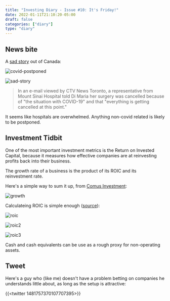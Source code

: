 ```yaml
---
title: "Investing Diary - Issue #10: It's Friday!"
date: 2022-01-11T21:10:20-05:00
draft: false
categories: ["diary"]
type: "diary"
---
```


## News bite

A [sad story](https://toronto.ctvnews.ca/ontario-woman-with-stage-4-colon-cancer-has-life-saving-surgery-postponed-indefinitely-1.5739117?cid=sm:trueanthem:ctvnews:twittermanualpost&taid=61e0bf1fad72e20001eabd52&utm_campaign=trueAnthem:+New+Content+(Feed)&utm_medium=trueAnthem&utm_source=twitter) out of Canada:

![covid-postponed](/images/covid-postponed.png)

![sad-story](/images/sad-story.png)

<blockquote>

In an e-mail viewed by CTV News Toronto, a representative from Mount Sinai Hospital told Di Maria her surgery was cancelled because of "the situation with COVID-19" and that "everything is getting cancelled at this point."

</blockquote>

It seems like hospitals are overwhelmed. Anything non-covid related is likely to be postponed.

## Investment Tidbit

One of the most important investment metrics is the Return on Invested Capital, because it measures how effective companies are at reinvesting profits back into their business.

The growth rate of a business is the product of its ROIC and its reinvestment rate.

Here's a simple way to sum it up, from [Comus Investment](http://www.comusinvestment.com/blog/growth-returns-on-capital-and-business-valuation):

![growth](/images/growth.png)

Calculateing ROIC is simple enough ([source](https://stablebread.com/how-to-calculate-and-analyze-return-on-invested-capital/)):

![roic](/images/roic.png)

![roic2](/images/roic2.png)

![roic3](/images/roic3.png)

Cash and cash equivalents can be use as a rough proxy for non-operating assets.

## Tweet

Here's a guy who (like me) doesn't have a problem betting on companies he understands little about, as long as the setup is attractive:

{{<twitter 1481757370107707395>}}


